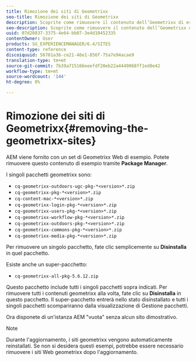 ```yaml
---
title: Rimozione dei siti di Geometrixx
seo-title: Rimozione dei siti di Geometrixx
description: Scoprite come rimuovere il contenuto dell’Geometrixx di esempio.
seo-description: Scoprite come rimuovere il contenuto dell’Geometrixx di esempio.
uuid: 07d20837-3375-4e64-bb07-3e4d10452335
contentOwner: User
products: SG_EXPERIENCEMANAGER/6.4/SITES
content-type: reference
discoiquuid: 56761a36-ce21-46e1-856f-75a7e94acae9
translation-type: tm+mt
source-git-commit: 7b39a715166eeefdf20eb22a4449068ff1ed0e42
workflow-type: tm+mt
source-wordcount: '144'
ht-degree: 0%

---
```



# Rimozione dei siti di Geometrixx{#removing-the-geometrixx-sites}

AEM viene fornito con un set di Geometrixx Web di esempio. Potete rimuovere questo contenuto di esempio tramite **Package Manager**.

I singoli pacchetti geometrixx sono:

* `cq-geometrixx-outdoors-ugc-pkg-*<version>*.zip`
* `cq-geometrixx-pkg-*<version>*.zip`
* `cq-content-mac-*<version>*.zip`
* `cq-geometrixx-login-pkg-*<version>*.zip`
* `cq-geometrixx-users-pkg-*<version>*.zip`
* `cq-geometrixx-workflow-pkg-*<version>*.zip`
* `cq-geometrixx-outdoors-pkg-*<version>*.zip`
* `cq-geometrixx-commons-pkg-*<version>*.zip`
* `cq-geometrixx-media-pkg-*<version>*.zip`

Per rimuovere un singolo pacchetto, fate clic semplicemente su **Disinstalla** in quel pacchetto.

Esiste anche un super-pacchetto:

* `cq-geometrixx-all-pkg-5.6.12.zip`

Questo pacchetto include tutti i singoli pacchetti sopra indicati. Per rimuovere tutti i contenuti geometrixx alla volta, fate clic su **Disinstalla** in questo pacchetto. Il super-pacchetto entrerà nello stato disinstallato e tutti i singoli pacchetti scompariranno dalla visualizzazione di Gestione pacchetti.

Ora disponete di un&#39;istanza AEM &quot;vuota&quot; senza alcun sito dimostrativo.

>[!NOTE]
>
>Durante l&#39;aggiornamento, i siti geometrixx vengono automaticamente reinstallati. Se non si desidera questi esempi, potrebbe essere necessario rimuovere i siti Web geometrixx dopo l&#39;aggiornamento.

